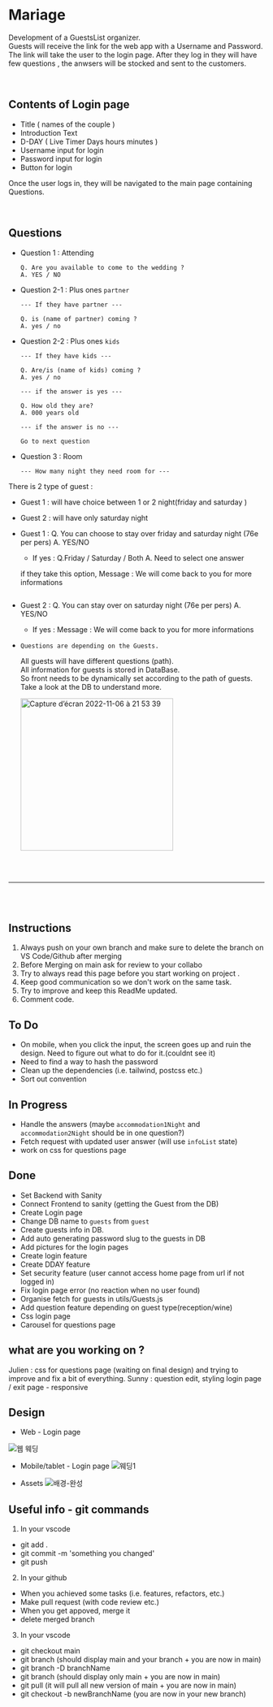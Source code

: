 # Mariage

Development of a GuestsList organizer.  
Guests will receive the link for the web app with a Username and Password.  
The link will take the user to the login page.
After they log in they will have few questions , the anwsers will be stocked and sent to the customers.

<br>

## Contents of Login page

- Title ( names of the couple )
- Introduction Text
- D-DAY ( Live Timer Days hours minutes )
- Username input for login
- Password input for login
- Button for login

Once the user logs in, they will be navigated to the main page containing Questions.

<br>

## Questions

- Question 1 : Attending

  ```
  Q. Are you available to come to the wedding ?
  A. YES / NO
  ```

- Question 2-1 : Plus ones `partner`

  ```
  --- If they have partner ---

  Q. is (name of partner) coming ?
  A. yes / no
  ```

- Question 2-2 : Plus ones `kids`

  ```
  --- If they have kids ---

  Q. Are/is (name of kids) coming ?
  A. yes / no

  --- if the answer is yes ---

  Q. How old they are?
  A. 000 years old

  --- if the answer is no ---

  Go to next question
  ```

- Question 3 : Room

  ```
  --- How many night they need room for ---
  ```

There is 2 type of guest :

- Guest 1 : will have choice between 1 or 2 night(friday and saturday )
- Guest 2 : will have only saturday night

- Guest 1 :
  Q. You can choose to stay over friday and saturday night (76e per pers)
  A. YES/NO

  - If yes :
    Q.Friday / Saturday / Both
    A. Need to select one answer

  if they take this option, Message : We will come back to you for more informations

  ```

  ```

- Guest 2 :
  Q. You can stay over on saturday night (76e per pers)
  A. YES/NO

  - If yes : Message : We will come back to you for more informations

- `Questions are depending on the Guests.`

  All guests will have different questions (path).<br>
  All information for guests is stored in DataBase.<br>
  So front needs to be dynamically set according to the path of guests. <br>
  Take a look at the DB to understand more.

  <img height="300" alt="Capture d’écran 2022-11-06 à 21 53 39" src="https://user-images.githubusercontent.com/104718280/200194691-d01dc231-bdc4-48f8-a402-afb85a62b782.png">

<br>
<br>

---

<br>
<br>

## Instructions

1. Always push on your own branch and make sure to delete the branch on VS Code/Github after merging
2. Before Merging on main ask for review to your collabo
3. Try to always read this page before you start working on project .
4. Keep good communication so we don't work on the same task.
5. Try to improve and keep this ReadMe updated.
6. Comment code.

## To Do

- On mobile, when you click the input, the screen goes up and ruin the design. Need to figure out what to do for it.(couldnt see it)
- Need to find a way to hash the password
- Clean up the dependencies (i.e. tailwind, postcss etc.)
- Sort out convention

## In Progress

- Handle the answers (maybe `accommodation1Night` and `accommodation2Night` should be in one question?)
- Fetch request with updated user answer (will use `infoList` state)
- work on css for questions page

## Done

- Set Backend with Sanity
- Connect Frontend to sanity (getting the Guest from the DB)
- Create Login page
- Change DB name to `guests` from `guest`
- Create guests info in DB.
- Add auto generating password slug to the guests in DB
- Add pictures for the login pages
- Create login feature
- Create DDAY feature
- Set security feature (user cannot access home page from url if not logged in)
- Fix login page error (no reaction when no user found)
- Organise fetch for guests in utils/Guests.js
- Add question feature depending on guest type(reception/wine)
- Css login page
- Carousel for questions page

## what are you working on ?

Julien : css for questions page (waiting on final design) and trying to improve and fix a bit of everything.
Sunny : question edit, styling login page / exit page - responsive

## Design

- Web - Login page

![웹 웨딩](https://user-images.githubusercontent.com/104718280/201543537-663d94ec-d99f-415a-9599-8fb86625f213.png)

- Mobile/tablet - Login page
  ![웨딩1](https://user-images.githubusercontent.com/104718280/201543569-578cead5-0d0c-4e0d-9786-9fea41c5f8e6.png)

- Assets
  ![배경-완성](https://user-images.githubusercontent.com/104718280/201543594-0db8a7a0-0e8f-42f6-8cc4-e34760e0bd0a.png)

## Useful info - git commands

1. <PUSH> In your vscode

- git add .
- git commit -m 'something you changed'
- git push

2. <MERGE> In your github

- When you achieved some tasks (i.e. features, refactors, etc.)
- Make pull request (with code review etc.)
- When you get appoved, merge it
- delete merged branch

3. <DELETE AND START AGAIN> In your vscode

- git checkout main
- git branch (should display main and your branch + you are now in main)
- git branch -D branchName
- git branch (should display only main + you are now in main)
- git pull (it will pull all new version of main + you are now in main)
- git checkout -b newBranchName (you are now in your new branch)
